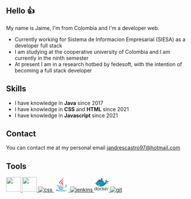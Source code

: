 ##    Hello 👍

My name is Jaime, I'm from Colombia and I'm a developer web.

* Currently working for Sistema de Informacion Empresarial (SIESA) as a developer full stack
* I am studying at the cooperative university of Colombia and I am currently in the ninth semester
* At present I am in a research hotbed by fedesoft, with the intention of becoming a full stack developer

##    Skills

* I have knowledge in **Java** since 2017
* I have knowledge in **CSS** and **HTML** since 2021
* I have knowledge in **Javascript** since 2021

##    Contact

You can contact me at my personal email jandrescastro97@hotmail.com

##    Tools

<p align="left"> <a href="https://developer.mozilla.org/es/docs/Web/JavaScript" target="_blank"> <img src="https://upload.vectorlogo.zone/logos/javascript/images/239ec8a4-163e-4792-83b6-3f6d96911757.svg" width="40" height="40"/>
<a href="https://devdocs.io/html/" target="_blank"> <img src="https://www.vectorlogo.zone/logos/w3_html5/w3_html5-ar21.svg" width="40" height="40"/>
</a> </a>
<a href="https://devdocs.io/css/  " target="_blank"> <img src="https://cdn.iconscout.com/icon/free/png-256/css-131-722685.png" alt="css" width="40" height="40"/> </a>
<a href="https://www.java.com" target="_blank"> <img src="https://raw.githubusercontent.com/devicons/devicon/master/icons/java/java-original.svg" alt="java" width="40" height="40"/> <a href="https://www.jenkins.io" target="_blank"> <img src="https://www.vectorlogo.zone/logos/jenkins/jenkins-icon.svg" alt="jenkins" width="40" height="40"/> </a> <a href="https://www.docker.com/" target="_blank"> <img src="https://raw.githubusercontent.com/devicons/devicon/master/icons/docker/docker-original-wordmark.svg" alt="docker" width="40" height="40"/> </a> <a href="https://git-scm.com/" target="_blank"> <img src="https://www.vectorlogo.zone/logos/git-scm/git-scm-icon.svg" alt="git" width="40" height="40"/> </a>    
